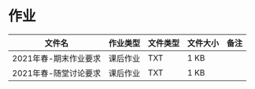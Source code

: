# 作业

文件名|作业类型|文件类型|文件大小|备注
---|---|---|---|---
2021年春-期末作业要求|课后作业|TXT|1 KB|
2021年春-随堂讨论要求|课后作业|TXT|1 KB|
